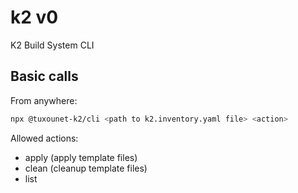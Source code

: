 # k2 v0

K2 Build System CLI

## Basic calls

From anywhere:

```bash
npx @tuxounet-k2/cli <path to k2.inventory.yaml file> <action>
```

Allowed actions:

- apply (apply template files)
- clean (cleanup template files)
- list
